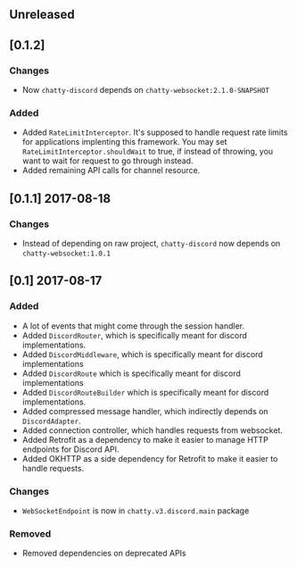 ## Unreleased

## [0.1.2]

### Changes

- Now `chatty-discord` depends on `chatty-websocket:2.1.0-SNAPSHOT`

### Added

- Added `RateLimitInterceptor`. It's supposed to handle request rate limits for applications implenting this
framework. You may set `RateLimitInterceptor.shouldWait` to true, if instead of throwing, you want to wait for
request to go through instead. 
- Added remaining API calls for channel resource.


## [0.1.1] 2017-08-18

### Changes

- Instead of depending on raw project, `chatty-discord` now depends on `chatty-websocket:1.0.1`

## [0.1] 2017-08-17

### Added

- A lot of events that might come through the session handler.
- Added `DiscordRouter`, which is specifically meant for discord implementations.
- Added `DiscordMiddleware`, which is specifically meant for discord implementations
- Added `DiscordRoute` which is specifically meant for discord implementations
- Added `DiscordRouteBuilder` which is specifically meant for discord implementations.
- Added compressed message handler, which indirectly depends on `DiscordAdapter`.
- Added connection controller, which handles requests from websocket.
- Added Retrofit as a dependency to make it easier to manage HTTP endpoints for Discord API.
- Added OKHTTP as a side dependency for Retrofit to make it easier to handle requests.

### Changes

- `WebSocketEndpoint` is now in `chatty.v3.discord.main` package

### Removed

- Removed dependencies on deprecated APIs